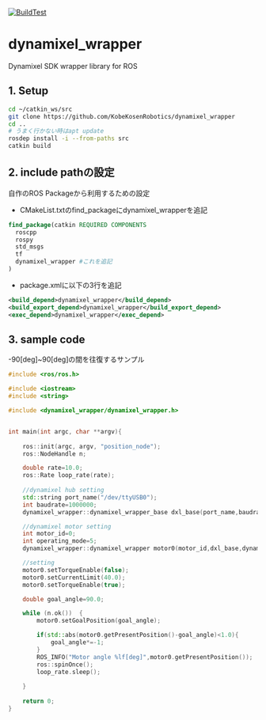[![BuildTest](https://github.com/KobeKosenRobotics/dynamixel_wrapper/actions/workflows/buildtest.yml/badge.svg)](https://github.com/KobeKosenRobotics/dynamixel_wrapper/actions/workflows/buildtest.yml)
# dynamixel_wrapper
Dynamixel SDK wrapper library for ROS

## 1. Setup
```bash
cd ~/catkin_ws/src
git clone https://github.com/KobeKosenRobotics/dynamixel_wrapper
cd ..
# うまく行かない時はapt update
rosdep install -i --from-paths src
catkin build
```

## 2. include pathの設定
自作のROS Packageから利用するための設定    

* CMakeList.txtのfind_packageにdynamixel_wrapperを追記
```cmake
find_package(catkin REQUIRED COMPONENTS
  roscpp
  rospy
  std_msgs
  tf
  dynamixel_wrapper #これを追記
)
```

* package.xmlに以下の3行を追記
```xml
<build_depend>dynamixel_wrapper</build_depend>
<build_export_depend>dynamixel_wrapper</build_export_depend>
<exec_depend>dynamixel_wrapper</exec_depend>
```

## 3. sample code
-90[deg]~90[deg]の間を往復するサンプル
```cpp
#include <ros/ros.h>

#include <iostream>
#include <string>

#include <dynamixel_wrapper/dynamixel_wrapper.h>


int main(int argc, char **argv){
    
    ros::init(argc, argv, "position_node");
    ros::NodeHandle n;

    double rate=10.0;
    ros::Rate loop_rate(rate);
    
    //dynamixel hub setting
    std::string port_name("/dev/ttyUSB0");
    int baudrate=1000000;
    dynamixel_wrapper::dynamixel_wrapper_base dxl_base(port_name,baudrate);

    //dynamixel motor setting
    int motor_id=0;
    int operating_mode=5;
    dynamixel_wrapper::dynamixel_wrapper motor0(motor_id,dxl_base,dynamixel_wrapper::XM430_W350_R,operating_mode);

    //setting
    motor0.setTorqueEnable(false);
    motor0.setCurrentLimit(40.0);
    motor0.setTorqueEnable(true);

    double goal_angle=90.0;

    while (n.ok())  {
        motor0.setGoalPosition(goal_angle);

        if(std::abs(motor0.getPresentPosition()-goal_angle)<1.0){
            goal_angle*=-1;
        }
        ROS_INFO("Motor angle %lf[deg]",motor0.getPresentPosition());
        ros::spinOnce();
        loop_rate.sleep();
        
    }
    
    return 0;
}
```